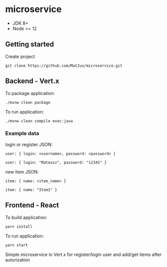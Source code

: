 # microservice
* JDK 8+
* Node >= 12
## Getting started 
Create project
```
git clone https://github.com/MatJus/microservice.git
```
## Backend - Vert.x

To package application:
```
./mvnw clean package
```
To run application:
```
./mvnw clean compile exec:java
```
### Example data
login or register JSON:
```json5
user: { login: <username>, password: <password> }
        
user: { login: "Mateusz", password: "12345" }
```
new item JSON:
```json5
item: { name: <item_name> }
        
item: { name: "Item1" }
```
## Frontend - React
To build application:
```
yarn install
```
To run application:
```
yarn start
```

Simple microservice in Vert.x for register/login user and add/get items after autorization
